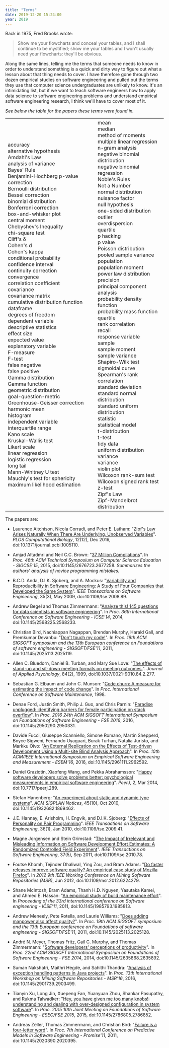 ```yaml
---
title: "Terms"
date: 2019-12-20 15:24:00
year: 2019
---
```


Back in 1975, Fred Brooks wrote:

> Show me your flowcharts and conceal your tables,
> and I shall continue to be mystified;
> show me your tables and I won't usually need your flowcharts:
> they'll be obvious.

Along the same lines,
telling me the terms that someone needs to know in order to understand something
is a quick and dirty way to figure out what a lesson about that thing needs to cover.
I have therefore gone through two dozen empirical studies on software engineering
and pulled out the terms they use that computer science undergraduates are unlikely to know.
It's an intimidating list,
but if we want to teach software engineers how to
apply data science to software engineering problems
and understand empirical software engineering research,
I think we'll have to cover most of it.

*See below the table for the papers these terms were found in.*

<table>
  <tr>
    <td>
      accuracy<br>
      alternative hypothesis<br>
      Amdahl's Law<br>
      analysis of variance<br>
      Bayes' Rule<br>
      Benjamini-Hochberg p-value correction<br>
      Bernoulli distribution<br>
      Bessel correction<br>
      binomial distribution<br>
      Bonferroni correction<br>
      box-and-whisker plot<br>
      central moment<br>
      Chebyshev's Inequality<br>
      chi-square test<br>
      Cliff's δ<br>
      Cohen's d<br>
      Cohen's kappa<br>
      conditional probability<br>
      confidence interval<br>
      continuity correction<br>
      convergence<br>
      correlation coefficient<br>
      covariance<br>
      covariance matrix<br>
      cumulative distribution function<br>
      dataframe<br>
      degrees of freedom<br>
      dependent variable<br>
      descriptive statistics<br>
      effect size<br>
      expected value<br>
      explanatory variable<br>
      F-measure<br>
      F-test<br>
      false negative<br>
      false positive<br>
      Gamma distribution<br>
      Gamma function<br>
      geometric distribution<br>
      goal-question-metric<br>
      Greenhouse-Geisser correction<br>
      harmonic mean<br>
      histogram<br>
      independent variable<br>
      interquartile range<br>
      Kano scale<br>
      Kruskal-Wallis test<br>
      Likert scale<br>
      linear regression<br>
      logistic regression<br>
      long tail<br>
      Mann-Whitney U test<br>
      Mauchly's test for sphericity<br>
      maximum likelihood estimation
    </td>
    <td>
      mean<br>
      median<br>
      method of moments<br>
      multiple linear regression<br>
      n-gram analysis<br>
      negative binomial distribution<br>
      negative binomial regression<br>
      Noble's Rules<br>
      Not a Number<br>
      normal distribution<br>
      nuisance factor<br>
      null hypothesis<br>
      one-sided distribution<br>
      outlier<br>
      overdispersion<br>
      quartile<br>
      p hacking<br>
      p value<br>
      Poisson distribution<br>
      pooled sample variance<br>
      population<br>
      population moment<br>
      power law distribution<br>
      precision<br>
      principal component analysis<br>
      probability density function<br>
      probability mass function<br>
      quartile<br>
      rank correlation<br>
      recall<br>
      response variable<br>
      sample<br>
      sample moment<br>
      sample variance<br>
      Shapiro-Wilk test<br>
      sigmoidal curve<br>
      Spearman's rank correlation<br>
      standard deviation<br>
      standard normal distribution<br>
      standard uniform distribution<br>
      statistic<br>
      statistical model<br>
      t-distribution<br>
      t-test<br>
      tidy data<br>
      uniform distribution<br>
      variance<br>
      variance<br>
      violin plot<br>
      Wilcoxon rank-sum test<br>
      Wilcoxon signed rank test<br>
      z-test<br>
      Zipf's Law<br>
      Zipf-Mandelbrot distribution
    </td>
  </tr>
</table>

The papers are:

-   Laurence Aitchison, Nicola Corradi, and Peter E. Latham:
    "[Zipf's Law Arises Naturally When There Are Underlying, Unobserved Variables](https://doi.org/10.1371/journal.pcbi.1005110)".
    *PLOS Computational Biology*, 12(12), Dec 2016, doi:10.1371/journal.pcbi.1005110.

-   Amjad Altadmri and Neil C.C. Brown:
    "[37 Million Compilations](https://doi.org/10.1145/2676723.2677258)".
    In *Proc. 46th ACM Technical Symposium on Computer Science Education - SIGCSE'15*, 2015, doi:10.1145/2676723.2677258.
    *Summarizes the authors' analysis of novice programming mistakes.*

-   B.C.D. Anda, D.I.K. Sjoberg, and A. Mockus:
    "[Variability and Reproducibility in Software Engineering: A Study of Four Companies that Developed the Same System](https://doi.org/10.1109/tse.2008.89)".
    *IEEE Transactions on Software Engineering*, 35(3), May 2009, doi:10.1109/tse.2008.89.

-   Andrew Begel and Thomas Zimmermann:
    "[Analyze this! 145 questions for data scientists in software engineering](https://doi.org/10.1145/2568225.2568233)".
    In *Proc. 36th International Conference on Software Engineering - ICSE'14*, 2014, doi:10.1145/2568225.2568233.

-   Christian Bird, Nachiappan Nagappan, Brendan Murphy, Harald Gall, and Premkumar Devanbu:
    "[Don't touch my code!](https://doi.org/10.1145/2025113.2025119)".
    In *Proc. 19th ACM SIGSOFT symposium and the 13th European conference on Foundations of software engineering - SIGSOFT/FSE'11*, 2011, doi:10.1145/2025113.2025119.

-   Allen C. Bluedorn, Daniel B. Turban, and Mary Sue Love:
    "[The effects of stand-up and sit-down meeting formats on meeting outcomes.](https://doi.org/10.1037/0021-9010.84.2.277)".
    *Journal of Applied Psychology*, 84(2), 1999, doi:10.1037/0021-9010.84.2.277.

-   Sebastian G. Elbaum and John C. Munson:
    "[Code churn: A measure for estimating the impact of code change](http://dl.acm.org/citation.cfm?id=850947.853326)".
    In *Proc. International Conference on Software Maintenance*, 1998.

-   Denae Ford, Justin Smith, Philip J. Guo, and Chris Parnin:
    "[Paradise unplugged: identifying barriers for female participation on stack overflow](https://doi.org/10.1145/2950290.2950331)".
    In *Proc. 2016 24th ACM SIGSOFT International Symposium on Foundations of Software Engineering - FSE 2016*, 2016, doi:10.1145/2950290.2950331.

-   Davide Fucci, Giuseppe Scanniello, Simone Romano, Martin Shepperd, Boyce Sigweni, Fernando Uyaguari, Burak Turhan, Natalia Juristo, and Markku Oivo:
    "[An External Replication on the Effects of Test-driven Development Using a Multi-site Blind Analysis Approach](https://doi.org/10.1145/2961111.2962592)".
    In *Proc. 10th ACM/IEEE International Symposium on Empirical Software Engineering and Measurement - ESEM'16*, 2016, doi:10.1145/2961111.2962592.

-   Daniel Graziotin, Xiaofeng Wang, and Pekka Abrahamsson:
    "[Happy software developers solve problems better: psychological measurements in empirical software engineering](https://doi.org/10.7717/peerj.289)".
    *PeerJ*, 2, Mar 2014, doi:10.7717/peerj.289.

-   Stefan Hanenberg:
    "[An experiment about static and dynamic type systems](https://doi.org/10.1145/1932682.1869462)".
    *ACM SIGPLAN Notices*, 45(10), Oct 2010, doi:10.1145/1932682.1869462.

-   J.E. Hannay, E. Arisholm, H. Engvik, and D.I.K. Sjoberg:
    "[Effects of Personality on Pair Programming](https://doi.org/10.1109/tse.2009.41)".
    *IEEE Transactions on Software Engineering*, 36(1), Jan 2010, doi:10.1109/tse.2009.41.

-   Magne Jorgensen and Stein Grimstad:
    "[The Impact of Irrelevant and Misleading Information on Software Development Effort Estimates: A Randomized Controlled Field Experiment](https://doi.org/10.1109/tse.2010.78)".
    *IEEE Transactions on Software Engineering*, 37(5), Sep 2011, doi:10.1109/tse.2010.78.

-   Foutse Khomh, Tejinder Dhaliwal, Ying Zou, and Bram Adams:
    "[Do faster releases improve software quality? An empirical case study of Mozilla Firefox](https://doi.org/10.1109/msr.2012.6224279)".
    In *2012 9th IEEE Working Conference on Mining Software Repositories (MSR)*, Jun 2012, doi:10.1109/msr.2012.6224279.

-   Shane McIntosh, Bram Adams, Thanh H.D. Nguyen, Yasutaka Kamei, and Ahmed E. Hassan:
    "[An empirical study of build maintenance effort](https://doi.org/10.1145/1985793.1985813)".
    In *Proceeding of the 33rd international conference on Software engineering - ICSE'11*, 2011, doi:10.1145/1985793.1985813.

-   Andrew Meneely, Pete Rotella, and Laurie Williams:
    "[Does adding manpower also affect quality?](https://doi.org/10.1145/2025113.2025128)".
    In *Proc. 19th ACM SIGSOFT symposium and the 13th European conference on Foundations of software engineering - SIGSOFT/FSE'11*, 2011, doi:10.1145/2025113.2025128.

-   André N. Meyer, Thomas Fritz, Gail C. Murphy, and Thomas Zimmermann:
    "[Software developers' perceptions of productivity](https://doi.org/10.1145/2635868.2635892)".
    In *Proc. 22nd ACM SIGSOFT International Symposium on Foundations of Software Engineering - FSE 2014*, 2014, doi:10.1145/2635868.2635892.

-   Suman Nakshatri, Maithri Hegde, and Sahithi Thandra:
    "[Analysis of exception handling patterns in Java projects](https://doi.org/10.1145/2901739.2903499)".
    In *Proc. 13th International Workshop on Mining Software Repositories - MSR'16*, 2016, doi:10.1145/2901739.2903499.

-   Tianyin Xu, Long Jin, Xuepeng Fan, Yuanyuan Zhou, Shankar Pasupathy, and Rukma Talwadker:
    "[Hey, you have given me too many knobs!: understanding and dealing with over-designed configuration in system software](https://doi.org/10.1145/2786805.2786852)".
    In *Proc. 2015 10th Joint Meeting on Foundations of Software Engineering - ESEC/FSE 2015*, 2015, doi:10.1145/2786805.2786852.

-   Andreas Zeller, Thomas Zimmermann, and Christian Bird:
    "[Failure is a four-letter word](https://doi.org/10.1145/2020390.2020395)".
    In *Proc. 7th International Conference on Predictive Models in Software Engineering - Promise'11*, 2011, doi:10.1145/2020390.2020395.
